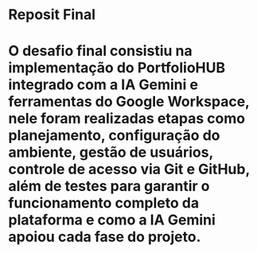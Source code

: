 # Reposit Final
# O desafio final consistiu na implementação do PortfolioHUB integrado com a IA Gemini e ferramentas do Google Workspace, nele foram realizadas etapas como planejamento, configuração do ambiente, gestão de usuários, controle de acesso via Git e GitHub, além de testes para garantir o funcionamento completo da plataforma e como a IA Gemini apoiou cada fase do projeto.
